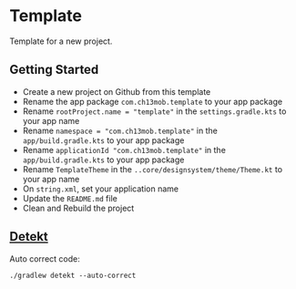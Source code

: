# Template

Template for a new project.

## Getting Started

- Create a new project on Github from this template
- Rename the app package `com.ch13mob.template` to your app package
- Rename `rootProject.name = "template"` in the `settings.gradle.kts` to your app name
- Rename `namespace = "com.ch13mob.template"` in the `app/build.gradle.kts` to your app package
- Rename `applicationId "com.ch13mob.template"` in the `app/build.gradle.kts` to your app package
- Rename `TemplateTheme` in the `..core/designsystem/theme/Theme.kt` to your app name
- On `string.xml`, set your application name
- Update the `README.md` file
- Clean and Rebuild the project

## [Detekt](https://github.com/detekt/detekt)
Auto correct code:

```shell
./gradlew detekt --auto-correct
```
